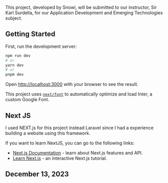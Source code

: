 This project, developed by Snowi, will be submitted to our instructor, Sir Karl Surdella, for our Application Development and Emerging Technologies subject.

## Getting Started

First, run the development server:

```bash
npm run dev
# or
yarn dev
# or
pnpm dev
```

Open [http://localhost:3000](http://localhost:3000) with your browser to see the result.

This project uses [`next/font`](https://nextjs.org/docs/basic-features/font-optimization) to automatically optimize and load Inter, a custom Google Font.

## Next JS

I used NEXT.js for this project instead Laravel since I had a experience building a website using this framework.

If you want to learn NextJS, you can go to the following links:

- [Next.js Documentation](https://nextjs.org/docs) - learn about Next.js features and API.
- [Learn Next.js](https://nextjs.org/learn) - an interactive Next.js tutorial.

## December 13, 2023
